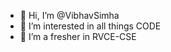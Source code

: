 - 👋 Hi, I’m @VibhavSimha
- 👀 I’m interested in all things CODE
- 🌱 I’m a fresher in RVCE-CSE


<!---
VibhavSimha/VibhavSimha is a ✨ special ✨ repository because its `README.md` (this file) appears on your GitHub profile.
You can click the Preview link to take a look at your changes.
--->
